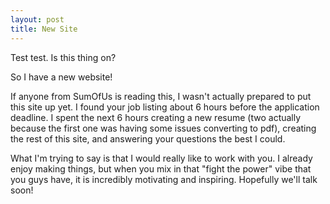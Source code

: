 ```yaml
---
layout: post
title: New Site
---
```


Test test. Is this thing on?

So I have a new website!

If anyone from SumOfUs is reading this, I wasn't actually prepared to put this site up yet. I found your job listing about 6 hours before the application deadline. I spent the next 6 hours creating a new resume (two actually because the first one was having some issues converting to pdf), creating the rest of this site, and answering your questions the best I could.

What I'm trying to say is that I would really like to work with you. I already enjoy making things, but when you mix in that "fight the power" vibe that you guys have, it is incredibly motivating and inspiring. Hopefully we'll talk soon!
